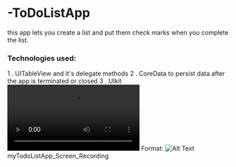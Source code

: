 # -ToDoListApp
this app lets you create a list and put them check marks when you complete the list.
   ### Technologies used:
1 .  UITableView and it's delegate methods
2 . CoreData to persist data after the app is terminated or closed
3 . UIkit	
![GitHub Logo](/myTodoListApp_Screen_Recording.mov)
Format: ![Alt Text](url)
myTodoListApp_Screen_Recording
